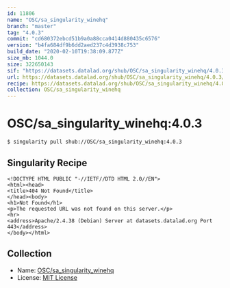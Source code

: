 ```yaml
---
id: 11806
name: "OSC/sa_singularity_winehq"
branch: "master"
tag: "4.0.3"
commit: "cd680372ebcd51b9a0a88cca0414d880435c6576"
version: "b4fa684df9b6dd2aed237c4d3938c753"
build_date: "2020-02-10T19:38:09.877Z"
size_mb: 1044.0
size: 322650143
sif: "https://datasets.datalad.org/shub/OSC/sa_singularity_winehq/4.0.3/2020-02-10-cd680372-b4fa684d/b4fa684df9b6dd2aed237c4d3938c753.sif"
url: https://datasets.datalad.org/shub/OSC/sa_singularity_winehq/4.0.3/2020-02-10-cd680372-b4fa684d/
recipe: https://datasets.datalad.org/shub/OSC/sa_singularity_winehq/4.0.3/2020-02-10-cd680372-b4fa684d/Singularity
collection: OSC/sa_singularity_winehq
---
```


# OSC/sa_singularity_winehq:4.0.3

```bash
$ singularity pull shub://OSC/sa_singularity_winehq:4.0.3
```

## Singularity Recipe

```singularity
<!DOCTYPE HTML PUBLIC "-//IETF//DTD HTML 2.0//EN">
<html><head>
<title>404 Not Found</title>
</head><body>
<h1>Not Found</h1>
<p>The requested URL was not found on this server.</p>
<hr>
<address>Apache/2.4.38 (Debian) Server at datasets.datalad.org Port 443</address>
</body></html>
```

## Collection

 - Name: [OSC/sa_singularity_winehq](https://github.com/OSC/sa_singularity_winehq)
 - License: [MIT License](https://api.github.com/licenses/mit)

